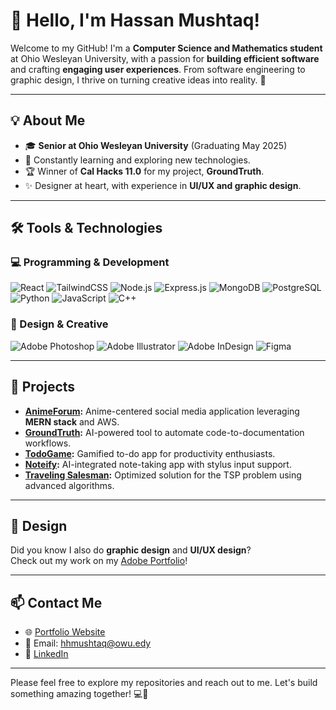 # 👋 Hello, I'm Hassan Mushtaq!

Welcome to my GitHub! I'm a **Computer Science and Mathematics student** at Ohio Wesleyan University, with a passion for **building efficient software** and crafting **engaging user experiences**. From software engineering to graphic design, I thrive on turning creative ideas into reality. 🚀

---

## 💡 About Me
- 🎓 **Senior at Ohio Wesleyan University** (Graduating May 2025)  
- 🔭 Constantly learning and exploring new technologies.  
- 🏆 Winner of **Cal Hacks 11.0** for my project, **GroundTruth**.  
- ✨ Designer at heart, with experience in **UI/UX and graphic design**.  

---

## 🛠️ Tools & Technologies  

### 💻 Programming & Development  
![React](https://img.shields.io/badge/-React-61DAFB?style=for-the-badge&logo=react&logoColor=white)
![TailwindCSS](https://img.shields.io/badge/-TailwindCSS-06B6D4?style=for-the-badge&logo=tailwindcss&logoColor=white)
![Node.js](https://img.shields.io/badge/-Node.js-339933?style=for-the-badge&logo=node.js&logoColor=white)
![Express.js](https://img.shields.io/badge/-Express.js-000000?style=for-the-badge&logo=express&logoColor=white)
![MongoDB](https://img.shields.io/badge/-MongoDB-47A248?style=for-the-badge&logo=mongodb&logoColor=white)
![PostgreSQL](https://img.shields.io/badge/-PostgreSQL-336791?style=for-the-badge&logo=postgresql&logoColor=white)
![Python](https://img.shields.io/badge/-Python-3776AB?style=for-the-badge&logo=python&logoColor=white)
![JavaScript](https://img.shields.io/badge/-JavaScript-F7DF1E?style=for-the-badge&logo=javascript&logoColor=black)
![C++](https://img.shields.io/badge/-C++-00599C?style=for-the-badge&logo=c%2B%2B&logoColor=white)

### 🎨 Design & Creative  
![Adobe Photoshop](https://img.shields.io/badge/-Adobe%20Photoshop-31A8FF?style=for-the-badge&logo=adobephotoshop&logoColor=white)
![Adobe Illustrator](https://img.shields.io/badge/-Adobe%20Illustrator-FF9A00?style=for-the-badge&logo=adobeillustrator&logoColor=white)
![Adobe InDesign](https://img.shields.io/badge/-Adobe%20InDesign-FF3366?style=for-the-badge&logo=adobeindesign&logoColor=white)
![Figma](https://img.shields.io/badge/-Figma-F24E1E?style=for-the-badge&logo=figma&logoColor=white)

---

## 🚀 Projects  

- **[AnimeForum](https://github.com/HassanMushtaq524/AnimeForum/):** Anime-centered social media application leveraging **MERN stack** and AWS.  
- **[GroundTruth](https://github.com/HassanMushtaq524/groundtruth/):** AI-powered tool to automate code-to-documentation workflows.  
- **[TodoGame](https://github.com/HassanMushtaq524/TodoGame/):** Gamified to-do app for productivity enthusiasts.  
- **[Noteify](https://github.com/HassanMushtaq524/Noteify/):** AI-integrated note-taking app with stylus input support.  
- **[Traveling Salesman](https://github.com/Hassanmushtaq524/TravelingSalesman):** Optimized solution for the TSP problem using advanced algorithms.  

---

## 🎨 Design  
Did you know I also do **graphic design** and **UI/UX design**?  
Check out my work on my [Adobe Portfolio](https://hhmushtaq.myportfolio.com/)!

---

## 📫 Contact Me  
- 🌐 [Portfolio Website](https://hassanmushtaq.netlify.app/)  
- 📧 Email: [hhmushtaq@owu.edy](mailto:hhmushtaq@owu.edu)  
- 💼 [LinkedIn](https://www.linkedin.com/in/hassan-mushtaq-3a5143230/)  

---

Please feel free to explore my repositories and reach out to me. Let's build something amazing together! 💻🎨
